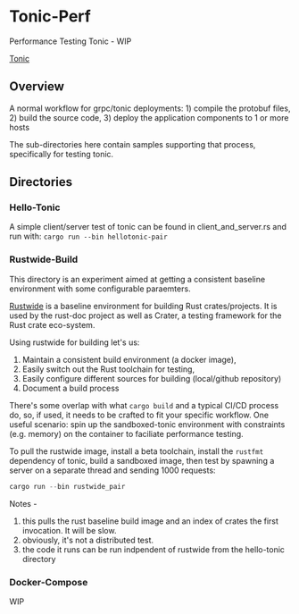 # Tonic-Perf

Performance Testing Tonic - WIP 

[Tonic](https://github.com/hyperium/tonic) 

## Overview

A normal workflow for grpc/tonic deployments: 
    1) compile the protobuf files,  
    2) build the source code,
    3) deploy the application components to 1 or more hosts 

The sub-directories here contain samples supporting that process, specifically for testing tonic.

## Directories
### Hello-Tonic

A simple client/server test of tonic can be found in client_and_server.rs and run with: `cargo run --bin hellotonic-pair`

### Rustwide-Build 

This directory is an experiment aimed at getting a consistent baseline environment with some configurable paraemters.

[Rustwide](https://github.com/rust-lang/rustwide) is a baseline environment for building Rust crates/projects. It is used by the 
rust-doc project as well as Crater, a testing framework for the Rust crate eco-system.  

Using rustwide for building let's us:

1) Maintain a consistent build environment (a docker image),
2) Easily switch out the Rust toolchain for testing,
3) Easily configure different sources for building (local/github repository)
4) Document a build process

There's some overlap with what `cargo build` and a typical CI/CD process do, so, if used, it needs to be crafted to fit your specific workflow.  One useful scenario: spin up the sandboxed-tonic environment with constraints (e.g. memory) on the container to faciliate performance testing.


To pull the rustwide image, install a beta toolchain, install the `rustfmt` dependency of tonic, build a sandboxed image, then test by spawning a server on a separate thread and sending 1000 requests: 

```rust 
cargo run --bin rustwide_pair    
```
Notes - 

1) this pulls the rust baseline build image and an index of crates the first invocation. It will be slow.  
2) obviously, it's not a distributed test.
3) the code it runs can be run indpendent of rustwide from the hello-tonic directory

### Docker-Compose 

WIP
